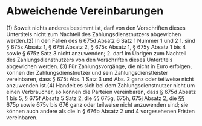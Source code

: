 # Abweichende Vereinbarungen

(1) Soweit nichts anderes bestimmt ist, darf von den Vorschriften dieses Untertitels nicht zum Nachteil des Zahlungsdienstnutzers abgewichen werden.(2) In den Fällen des § 675d Absatz 6 Satz 1 Nummer 1 und 2  1.
 sind § 675s Absatz 1, § 675t Absatz 2, § 675x Absatz 1, § 675y Absatz 1 bis 4 sowie § 675z Satz 3 nicht anzuwenden;
 2.
 darf im Übrigen zum Nachteil des Zahlungsdienstnutzers von den Vorschriften dieses Untertitels abgewichen werden.
(3) Für Zahlungsvorgänge, die nicht in Euro erfolgen, können der Zahlungsdienstnutzer und sein Zahlungsdienstleister vereinbaren, dass § 675t Abs. 1 Satz 3 und Abs. 2 ganz oder teilweise nicht anzuwenden ist.(4) Handelt es sich bei dem Zahlungsdienstnutzer nicht um einen Verbraucher, so können die Parteien vereinbaren, dass § 675d Absatz 1 bis 5, § 675f Absatz 5 Satz 2, die §§ 675g, 675h, 675j Absatz 2, die §§ 675p sowie 675v bis 676 ganz oder teilweise nicht anzuwenden sind; sie können auch andere als die in § 676b Absatz 2 und 4 vorgesehenen Fristen vereinbaren. 

